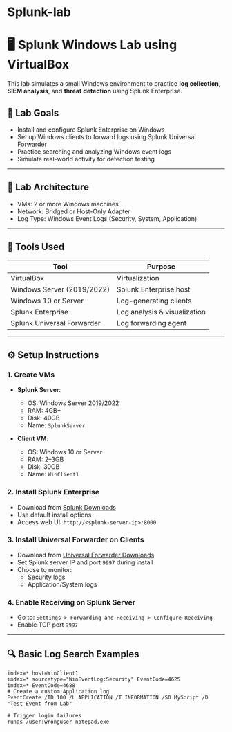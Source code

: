 # Splunk-lab

# 🖥️ Splunk Windows Lab using VirtualBox

This lab simulates a small Windows environment to practice **log collection**, **SIEM analysis**, and **threat detection** using Splunk Enterprise.

## 📌 Lab Goals
- Install and configure Splunk Enterprise on Windows
- Set up Windows clients to forward logs using Splunk Universal Forwarder
- Practice searching and analyzing Windows event logs
- Simulate real-world activity for detection testing

---

## 🧱 Lab Architecture


- VMs: 2 or more Windows machines
- Network: Bridged or Host-Only Adapter
- Log Type: Windows Event Logs (Security, System, Application)

---

## 🧰 Tools Used

| Tool                    | Purpose                          |
|-------------------------|----------------------------------|
| VirtualBox              | Virtualization                   |
| Windows Server (2019/2022) | Splunk Enterprise host         |
| Windows 10 or Server    | Log-generating clients           |
| Splunk Enterprise       | Log analysis & visualization     |
| Splunk Universal Forwarder | Log forwarding agent           |

---

## ⚙️ Setup Instructions

### 1. Create VMs

- **Splunk Server**:
  - OS: Windows Server 2019/2022
  - RAM: 4GB+
  - Disk: 40GB
  - Name: `SplunkServer`

- **Client VM**:
  - OS: Windows 10 or Server
  - RAM: 2–3GB
  - Disk: 30GB
  - Name: `WinClient1`

### 2. Install Splunk Enterprise

- Download from [Splunk Downloads](https://www.splunk.com/en_us/download/splunk-enterprise.html)
- Use default install options
- Access web UI: `http://<splunk-server-ip>:8000`

### 3. Install Universal Forwarder on Clients

- Download from [Universal Forwarder Downloads](https://www.splunk.com/en_us/download/universal-forwarder.html)
- Set Splunk server IP and port `9997` during install
- Choose to monitor:
  - Security logs
  - Application/System logs

### 4. Enable Receiving on Splunk Server

- Go to: `Settings > Forwarding and Receiving > Configure Receiving`
- Enable TCP port `9997`

---

## 🔍 Basic Log Search Examples

```spl
index=* host=WinClient1
index=* sourcetype="WinEventLog:Security" EventCode=4625
index=* EventCode=4688
# Create a custom Application log
EventCreate /ID 100 /L APPLICATION /T INFORMATION /SO MyScript /D "Test Event from Lab"

# Trigger login failures
runas /user:wronguser notepad.exe
